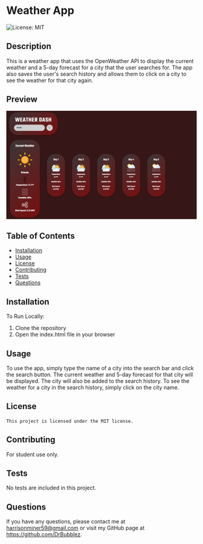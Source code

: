 # Weather App
![License: MIT](https://img.shields.io/badge/License-MIT-yellow.svg)
## Description
This is a weather app that uses the OpenWeather API to display the current weather and a 5-day forecast for a city that the user searches for. The app also saves the user's search history and allows them to click on a city to see the weather for that city again.
## Preview

<img src="./assets/img/weatherApp.PNG" alt="Screenshot" hight="750px" width="750px">

## Table of Contents
- [Installation](#installation)
- [Usage](#usage)
- [License](#license)
- [Contributing](#contributing)
- [Tests](#tests)
- [Questions](#questions)
## Installation
To Run Locally:
1. Clone the repository
2. Open the index.html file in your browser
## Usage
To use the app, simply type the name of a city into the search bar and click the search button. The current weather and 5-day forecast for that city will be displayed. The city will also be added to the search history. To see the weather for a city in the search history, simply click on the city name.
## License
    This project is licensed under the MIT license.
## Contributing
For student use only.
## Tests
No tests are included in this project.
## Questions
If you have any questions, please contact me at harrisonminer59@gmail.com or visit my GitHub page at https://github.com/DrBubblez.
